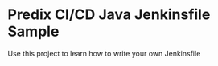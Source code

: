 # Predix CI/CD Java Jenkinsfile Sample

Use this project to learn how to write your own Jenkinsfile
